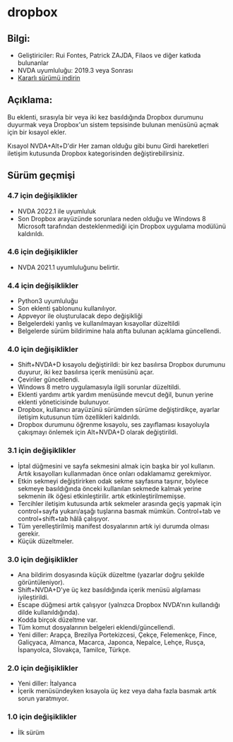 # dropbox


## Bilgi:
* Geliştiriciler: Rui Fontes, Patrick ZAJDA, Filaos ve diğer katkıda bulunanlar
* NVDA uyumluluğu: 2019.3 veya Sonrası
* [Kararlı sürümü indirin][1]


## Açıklama:
Bu eklenti, sırasıyla bir veya iki kez basıldığında Dropbox durumunu duyurmak veya Dropbox'un sistem tepsisinde bulunan menüsünü açmak için bir kısayol ekler.

Kısayol NVDA+Alt+D'dir
Her zaman olduğu gibi bunu Girdi hareketleri iletişim kutusunda Dropbox kategorisinden değiştirebilirsiniz.



## Sürüm geçmişi


### 4.7 için değişiklikler
* NVDA 2022.1 ile uyumluluk
* Son Dropbox arayüzünde sorunlara neden olduğu ve Windows 8 Microsoft tarafından desteklenmediği için Dropbox uygulama modülünü kaldırıldı.

### 4.6 için değişiklikler
* NVDA 2021.1 uyumluluğunu belirtir.

### 4.4 için değişiklikler
* Python3 uyumluluğu
* Son eklenti şablonunu kullanılıyor.
* Appveyor ile oluşturulacak depo değişikliği
* Belgelerdeki yanlış ve kullanılmayan kısayollar düzeltildi
* Belgelerde sürüm bildirimine hala atıfta bulunan açıklama güncellendi.

### 4.0 için değişiklikler
* Shift+NVDA+D kısayolu değiştirildi: bir kez basılırsa Dropbox durumunu duyurur, iki kez basılırsa içerik menüsünü açar.
* Çeviriler güncellendi.
* Windows 8 metro uygulamasıyla ilgili sorunlar düzeltildi.
* Eklenti yardımı artık yardım menüsünde mevcut değil, bunun yerine eklenti yöneticisinde bulunuyor.
* Dropbox, kullanıcı arayüzünü sürümden sürüme değiştirdikçe, ayarlar iletişim kutusunun tüm özellikleri kaldırıldı.
* Dropbox durumunu öğrenme kısayolu, ses zayıflaması kısayoluyla çakışmayı
  önlemek için Alt+NVDA+D olarak değiştirildi.

### 3.1 için değişiklikler
* İptal düğmesini ve sayfa sekmesini almak için başka bir yol kullanın. Artık kısayolları kullanmadan önce onları odaklamamız gerekmiyor.
* Etkin sekmeyi değiştirirken odak sekme sayfasına taşınır, böylece sekmeye basıldığında önceki kullanılan sekmede kalmak yerine sekmenin ilk öğesi etkinleştirilir. artık etkinleştirilmemişse.
* Tercihler iletişim kutusunda artık sekmeler arasında geçiş yapmak için control+sayfa yukarı/aşağı tuşlarına basmak mümkün. Control+tab ve control+shift+tab hâlâ çalışıyor.
* Tüm yerelleştirilmiş manifest dosyalarının artık iyi durumda olması gerekir.
* Küçük düzeltmeler.

### 3.0 için değişiklikler
* Ana bildirim dosyasında küçük düzeltme (yazarlar doğru şekilde görüntüleniyor).
* Shift+NVDA+D'ye üç kez basıldığında içerik menüsü algılaması iyileştirildi.
* Escape düğmesi artık çalışıyor (yalnızca Dropbox NVDA'nın kullandığı dilde kullanıldığında).
* Kodda birçok düzeltme var.
* Tüm komut dosyalarının belgeleri eklendi/güncellendi.
* Yeni diller: Arapça, Brezilya Portekizcesi, Çekçe, Felemenkçe, Fince, Galiçyaca, Almanca, Macarca, Japonca, Nepalce, Lehçe, Rusça, İspanyolca, Slovakça, Tamilce, Türkçe.

### 2.0 için değişiklikler
* Yeni diller: İtalyanca
* İçerik menüsündeyken kısayola üç kez veya daha fazla basmak artık sorun yaratmıyor.

### 1.0 için değişiklikler
* İlk sürüm


[1]: https://github.com/ruifontes/dropbox/releases/download/2023.10.01/dropbox-2023.10.01.nvda-addon

